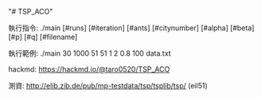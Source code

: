 "# TSP_ACO"   

執行指令: ./main [#runs] [#iteration] [#ants] [#citynumber] [#alpha] [#beta] [#p] [#q] [#filename]  

執行範例: ./main 30 1000 51 51 1 2 0.8 100 data.txt 

hackmd: https://hackmd.io/@taro0520/TSP_ACO  

測資: http://elib.zib.de/pub/mp-testdata/tsp/tsplib/tsp/ (eil51)
